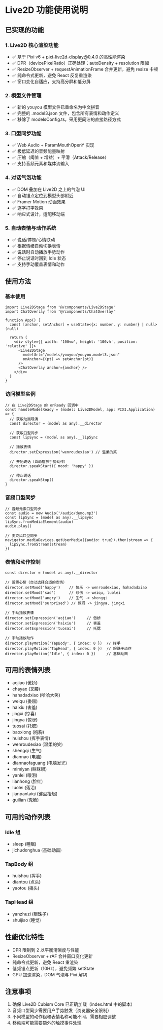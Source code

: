 # Live2D 功能使用说明

## 已实现的功能

### 1. Live2D 核心渲染功能
- ✅ 基于 Pixi v6 + pixi-live2d-display@0.4.0 的高性能渲染
- ✅ DPR（devicePixelRatio）正确处理：autoDensity + resolution 限幅
- ✅ ResizeObserver + requestAnimationFrame 合并更新，避免 resize 卡顿
- ✅ 纯命令式更新，避免 React 反复重渲染
- ✅ 窗口变化自适应，支持高分屏和低分屏

### 2. 模型文件管理
- ✅ 新的 youyou 模型文件已重命名为中文拼音
- ✅ 完整的 .model3.json 文件，包含所有表情和动作定义
- ✅ 移除了 modelsConfig.ts，采用更简洁的直接路径方式

### 3. 口型同步功能
- ✅ Web Audio + ParamMouthOpenY 实现
- ✅ 极低延迟的音频能量映射
- ✅ 压缩（阈值 + 增益）+ 平滑（Attack/Release）
- ✅ 支持音频元素和媒体流输入

### 4. 对话气泡功能
- ✅ DOM 叠加在 Live2D 之上的气泡 UI
- ✅ 自动锚点定位到模型头部附近
- ✅ Framer Motion 动画效果
- ✅ 逐字打字效果
- ✅ 响应式设计，适配移动端

### 5. 自动表情与动作系统
- ✅ 说话/停顿/心情联动
- ✅ 根据情绪自动切换表情
- ✅ 说话时自动播放手势动作
- ✅ 停止说话时回到 Idle 状态
- ✅ 支持手动覆盖表情和动作

## 使用方法

### 基本使用
```tsx
import Live2DStage from '@/components/Live2DStage'
import ChatOverlay from '@/components/ChatOverlay'

function App() {
  const [anchor, setAnchor] = useState<{x: number, y: number} | null>(null)

  return (
    <div style={{ width: '100vw', height: '100vh', position: 'relative' }}>
      <Live2DStage
        modelUrl="/models/youyou/youyou.model3.json"
        onAnchor={(pt) => setAnchor(pt)}
      />
      <ChatOverlay anchor={anchor} />
    </div>
  )
}
```

### 访问模型实例
```tsx
// 在 Live2DStage 的 onReady 回调中
const handleModelReady = (model: Live2DModel, app: PIXI.Application) => {
  // 获取动画导演
  const director = (model as any).__director
  
  // 获取口型同步
  const lipSync = (model as any).__lipSync
  
  // 播放表情
  director.setExpression('wenroudexiao') // 温柔的笑
  
  // 开始说话（自动播放手势动作）
  director.speakStart({ mood: 'happy' })
  
  // 停止说话
  director.speakStop()
}
```

### 音频口型同步
```tsx
// 音频元素口型同步
const audio = new Audio('/audio/demo.mp3')
const lipSync = (model as any).__lipSync
lipSync.fromMediaElement(audio)
audio.play()

// 麦克风口型同步
navigator.mediaDevices.getUserMedia({audio: true}).then(stream => {
  lipSync.fromStream(stream)
})
```

### 表情和动作控制
```tsx
const director = (model as any).__director

// 设置心情（自动选择合适的表情）
director.setMood('happy')    // 快乐 -> wenroudexiao, hahadadxiao
director.setMood('sad')      // 悲伤 -> weiqu, luolei
director.setMood('angry')    // 生气 -> shengqi
director.setMood('surprised') // 惊讶 -> jingya, jingxi

// 手动播放表情
director.setExpression('aojiao')     // 傲娇
director.setExpression('haixiu')     // 害羞
director.setExpression('tuosai')     // 托腮

// 手动播放动作
director.playMotion('TapBody', { index: 0 })  // 挥手
director.playMotion('TapHead', { index: 0 })  // 眼珠子动作
director.playMotion('Idle', { index: 0 })     // 基础动画
```

## 可用的表情列表
- aojiao (傲娇)
- chayao (叉腰)
- hahadadxiao (哈哈大笑)
- weiqu (委屈)
- haixiu (害羞)
- jingxi (惊喜)
- jingya (惊讶)
- tuosai (托腮)
- baoxiong (抱胸)
- huishou (挥手表情)
- wenroudexiao (温柔的笑)
- shengqi (生气)
- diannao (电脑)
- diannaofaguang (电脑发光)
- mimiyan (眯眯眼)
- yanlei (眼泪)
- lianhong (脸红)
- luolei (落泪)
- jianpantaiqi (键盘抬起)
- guilian (鬼脸)

## 可用的动作列表
### Idle 组
- sleep (睡眠)
- jichudonghua (基础动画)

### TapBody 组
- huishou (挥手)
- diantou (点头)
- yaotou (摇头)

### TapHead 组
- yanzhuzi (眼珠子)
- shuijiao (睡觉)

## 性能优化特性
- DPR 限制到 2 以平衡清晰度与性能
- ResizeObserver + rAF 合并窗口变化更新
- 纯命令式更新，避免 React 重渲染
- 低频锚点更新（10Hz），避免频繁 setState
- GPU 加速渲染，DOM 气泡与 Pixi 解耦

## 注意事项
1. 确保 Live2D Cubism Core 已正确加载（index.html 中的脚本）
2. 音频口型同步需要用户手势触发（浏览器安全限制）
3. 不同模型的动作组和表情名称可能不同，需要相应调整
4. 移动端可能需要额外的触摸事件处理
